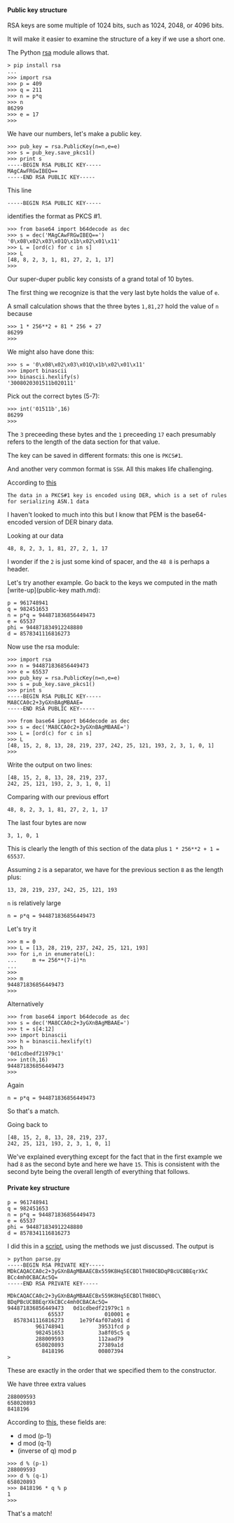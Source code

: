#### Public key structure

RSA keys are some multiple of 1024 bits, such as 1024, 2048, or 4096 bits.

It will make it easier to examine the structure of a key if we use a short one.  

The Python [rsa](https://pypi.python.org/pypi/rsa) module allows that.

```
> pip install rsa
...
>>> import rsa
>>> p = 409
>>> q = 211
>>> n = p*q
>>> n
86299
>>> e = 17
>>> 
```
We have our numbers, let's make a public key.

```
>>> pub_key = rsa.PublicKey(n=n,e=e)
>>> s = pub_key.save_pkcs1()
>>> print s
-----BEGIN RSA PUBLIC KEY-----
MAgCAwFRGwIBEQ==
-----END RSA PUBLIC KEY-----
```

This line

    -----BEGIN RSA PUBLIC KEY-----

identifies the format as PKCS #1.

```
>>> from base64 import b64decode as dec
>>> s = dec('MAgCAwFRGwIBEQ==')
'0\x08\x02\x03\x01Q\x1b\x02\x01\x11'
>>> L = [ord(c) for c in s]
>>> L
[48, 8, 2, 3, 1, 81, 27, 2, 1, 17]
>>>
```
Our super-duper public key consists of a grand total of 10 bytes.

The first thing we recognize is that the very last byte holds the value of `e`.

A small calculation shows that the three bytes `1,81,27` hold the value of `n` because

```
>>> 1 * 256**2 + 81 * 256 + 27
86299
>>>
```

We might also have done this:

```
>>> s = '0\x08\x02\x03\x01Q\x1b\x02\x01\x11'
>>> import binascii
>>> binascii.hexlify(s)
'3008020301511b020111'
```

Pick out the correct bytes (5-7):

```
>>> int('01511b',16)
86299
>>>
```

The `3` preceeding these bytes and the `1` preceeding `17` each presumably refers to the length of the data section for that value.

The key can be saved in different formats:  this one is `PKCS#1`.  

And another very common format is `SSH`.  All this makes life challenging.

According to [this](http://blog.oddbit.com/2011/05/08/converting-openssh-public-keys/)

    The data in a PKCS#1 key is encoded using DER, which is a set of rules for serializing ASN.1 data

I haven't looked to much into this but I know that PEM is the base64-encoded version of DER binary data.

Looking at our data
    
    48, 8, 2, 3, 1, 81, 27, 2, 1, 17

I wonder if the `2` is just some kind of spacer, and the `48 8` is perhaps a header.

Let's try another example.  Go back to the keys we computed in the math [write-up](public-key math.md):


	p = 961748941
	q = 982451653
	n = p*q = 944871836856449473
	e = 65537
	phi = 944871834912248880
	d = 8578341116816273

Now use the rsa module:

```
>>> import rsa
>>> n = 944871836856449473
>>> e = 65537
>>> pub_key = rsa.PublicKey(n=n,e=e)
>>> s = pub_key.save_pkcs1()
>>> print s
-----BEGIN RSA PUBLIC KEY-----
MA8CCA0c2+3yGXnBAgMBAAE=
-----END RSA PUBLIC KEY-----

>>> from base64 import b64decode as dec
>>> s = dec('MA8CCA0c2+3yGXnBAgMBAAE=')
>>> L = [ord(c) for c in s]
>>> L
[48, 15, 2, 8, 13, 28, 219, 237, 242, 25, 121, 193, 2, 3, 1, 0, 1]
>>>
```

Write the output on two lines:

    [48, 15, 2, 8, 13, 28, 219, 237, 
    242, 25, 121, 193, 2, 3, 1, 0, 1]

Comparing with our previous effort

    48, 8, 2, 3, 1, 81, 27, 2, 1, 17

The last four bytes are now

    3, 1, 0, 1

This is clearly the length of this section of the data plus `1 * 256**2 + 1 = 65537`.

Assuming `2` is a separator, we have for the previous section `8` as the length plus:

    13, 28, 219, 237, 242, 25, 121, 193

`n` is relatively large

    n = p*q = 944871836856449473

Let's try it

```
>>> m = 0
>>> L = [13, 28, 219, 237, 242, 25, 121, 193]
>>> for i,n in enumerate(L):
...     m += 256**(7-i)*n
... 
>>> 
>>> m
944871836856449473
>>>
```

Alternatively

```
>>> from base64 import b64decode as dec
>>> s = dec('MA8CCA0c2+3yGXnBAgMBAAE=')
>>> t = s[4:12]
>>> import binascii
>>> h = binascii.hexlify(t)
>>> h
'0d1cdbedf21979c1'
>>> int(h,16)
944871836856449473
>>>
```

Again

    n = p*q = 944871836856449473

So that's a match.

Going back to 

    [48, 15, 2, 8, 13, 28, 219, 237, 
    242, 25, 121, 193, 2, 3, 1, 0, 1]

We've explained everything except for the fact that in the first example we had `8` as the second byte and here we have `15`.  This is consistent with the second byte being the overall length of everything that follows.

#### Private key structure

	p = 961748941
	q = 982451653
	n = p*q = 944871836856449473
	e = 65537
	phi = 944871834912248880
	d = 8578341116816273

I did this in a [script](parse.py), using the methods we just discussed.  The output is

```
> python parse.py 
-----BEGIN RSA PRIVATE KEY-----
MDkCAQACCA0c2+3yGXnBAgMBAAECBx559K8Hq5ECBDlTH80CBDqPBcUCBBEqrXkC
BCc4mh0CBACAc5Q=
-----END RSA PRIVATE KEY-----

MDkCAQACCA0c2+3yGXnBAgMBAAECBx559K8Hq5ECBDlTH80C\
BDqPBcUCBBEqrXkCBCc4mh0CBACAc5Q=
944871836856449473   0d1cdbedf21979c1 n
             65537             010001 e
  8578341116816273     1e79f4af07ab91 d
         961748941           39531fcd p
         982451653           3a8f05c5 q
         288009593           112aad79
         658020893           27389a1d
           8418196           00807394
>
```

These are exactly in the order that we specified them to the constructor.

We have three extra values

    288009593
    658020893
    8418196

According to [this](https://tools.ietf.org/html/rfc3447#page-44), these fields are:  

* d mod (p-1)
* d mod (q-1)
* (inverse of q) mod p

```
>>> d % (p-1)
288009593
>>> d % (q-1)
658020893
>>> 8418196 * q % p
1
>>>
```

That's a match! 